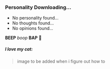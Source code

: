 ### Personality Downloading...

- No personality found...
- No thoughts found...
- No opinions found...

**BEEP** *boop* **BAP** :robot:

##### I love my cat:
>image to be added when i figure out how to
